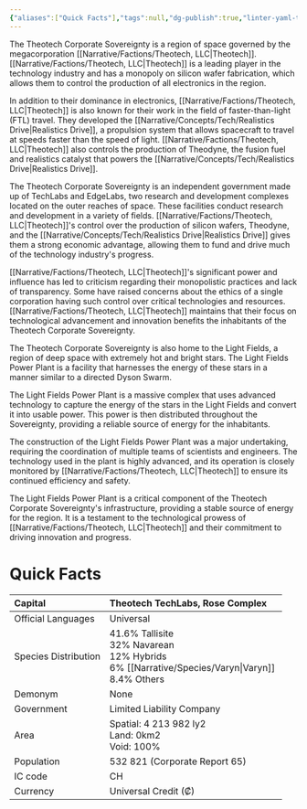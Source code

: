 ```yaml
---
{"aliases":["Quick Facts"],"tags":null,"dg-publish":true,"linter-yaml-title-alias":"Quick Facts","permalink":"/narrative/locations/theotech-corporate-sovereignty/","dgPassFrontmatter":true}
---
```



The Theotech Corporate Sovereignty is a region of space governed by the megacorporation [[Narrative/Factions/Theotech, LLC\|Theotech]]. [[Narrative/Factions/Theotech, LLC\|Theotech]] is a leading player in the technology industry and has a monopoly on silicon wafer fabrication, which allows them to control the production of all electronics in the region.

In addition to their dominance in electronics, [[Narrative/Factions/Theotech, LLC\|Theotech]] is also known for their work in the field of faster-than-light (FTL) travel. They developed the [[Narrative/Concepts/Tech/Realistics Drive\|Realistics Drive]], a propulsion system that allows spacecraft to travel at speeds faster than the speed of light. [[Narrative/Factions/Theotech, LLC\|Theotech]] also controls the production of Theodyne, the fusion fuel and realistics catalyst that powers the [[Narrative/Concepts/Tech/Realistics Drive\|Realistics Drive]].

The Theotech Corporate Sovereignty is an independent government made up of TechLabs and EdgeLabs, two research and development complexes located on the outer reaches of space. These facilities conduct research and development in a variety of fields. [[Narrative/Factions/Theotech, LLC\|Theotech]]'s control over the production of silicon wafers, Theodyne, and the [[Narrative/Concepts/Tech/Realistics Drive\|Realistics Drive]] gives them a strong economic advantage, allowing them to fund and drive much of the technology industry's progress.

[[Narrative/Factions/Theotech, LLC\|Theotech]]'s significant power and influence has led to criticism regarding their monopolistic practices and lack of transparency. Some have raised concerns about the ethics of a single corporation having such control over critical technologies and resources. [[Narrative/Factions/Theotech, LLC\|Theotech]] maintains that their focus on technological advancement and innovation benefits the inhabitants of the Theotech Corporate Sovereignty.

The Theotech Corporate Sovereignty is also home to the Light Fields, a region of deep space with extremely hot and bright stars. The Light Fields Power Plant is a facility that harnesses the energy of these stars in a manner similar to a directed Dyson Swarm.

The Light Fields Power Plant is a massive complex that uses advanced technology to capture the energy of the stars in the Light Fields and convert it into usable power. This power is then distributed throughout the Sovereignty, providing a reliable source of energy for the inhabitants.

The construction of the Light Fields Power Plant was a major undertaking, requiring the coordination of multiple teams of scientists and engineers. The technology used in the plant is highly advanced, and its operation is closely monitored by [[Narrative/Factions/Theotech, LLC\|Theotech]] to ensure its continued efficiency and safety.

The Light Fields Power Plant is a critical component of the Theotech Corporate Sovereignty's infrastructure, providing a stable source of energy for the region. It is a testament to the technological prowess of [[Narrative/Factions/Theotech, LLC\|Theotech]] and their commitment to driving innovation and progress.

# Quick Facts

|    Capital                 |    Theotech TechLabs, Rose Complex<br>                                                                                                                                                      |
|:---------------------------|:--------------------------------------------------------------------------------------------------------------------------------------------------------------------------------------------|
|    Official Languages      |    Universal                                                                                                                                                                                |
|    Species Distribution    | <div>41.6% Tallisite&nbsp;</div><div>32% Navarean</div><div>12% Hybrids&nbsp;</div><div>6% [[Narrative/Species/Varyn\|Varyn]]&nbsp;</div><div>8.4% Others<br> </div>                                                     |
|    Demonym                 | None                                                                                                                                                                                        |
|    Government              |    Limited Liability Company                                                                                                                                                                |
|    Area                    | Spatial: 4 213 982 ly2&nbsp;<div>Land: 0km2&nbsp;</div><div>Void: 100%<br>                                                                               </div>                             |
|    Population              |                                                                                                                                                               532 821 (Corporate Report 65) |
|    IC code                 |    CH                                                                                                                                                                                       |
|    Currency                |  Universal Credit (₡)                                                                                                                                                                       |  